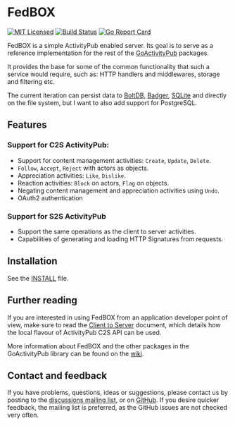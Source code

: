 # FedBOX

[![MIT Licensed](https://img.shields.io/github/license/go-ap/fedbox.svg)](https://raw.githubusercontent.com/go-ap/fedbox/master/LICENSE)
[![Build Status](https://builds.sr.ht/~mariusor/fedbox.svg)](https://builds.sr.ht/~mariusor/fedbox)
[![Go Report Card](https://goreportcard.com/badge/github.com/go-ap/fedbox)](https://goreportcard.com/report/github.com/go-ap/fedbox)

FedBOX is a simple ActivityPub enabled server. Its goal is to serve as a reference implementation for the rest of the [GoActivityPub](https://github.com/go-ap) packages.

It provides the base for some of the common functionality that such a service would require, such as: HTTP handlers and middlewares, storage and filtering etc.

The current iteration can persist data to [BoltDB](https://go.etcd.io/bbolt), [Badger](https://github.com/dgraph-io/badger), [SQLite](https://gitlab.com/cznic/sqlite) and directly on the file system, but I want to also add support for PostgreSQL.

## Features

### Support for C2S ActivityPub:

 * Support for content management activities: `Create`, `Update`, `Delete`.
 * `Follow`, `Accept`, `Reject` with actors as objects.
 * Appreciation activities: `Like`, `Dislike`.
 * Reaction activities: `Block` on actors, `Flag` on objects.
 * Negating content management and appreciation activities using `Undo`.
 * OAuth2 authentication

### Support for S2S ActivityPub

 * Support the same operations as the client to server activities.
 * Capabilities of generating and loading HTTP Signatures from requests.

## Installation

See the [INSTALL](./doc/INSTALL.md) file.

## Further reading

If you are interested in using FedBOX from an application developer point of view, make sure to read the [Client to Server](./doc/c2s.md) document, which details how the local flavour of ActivityPub C2S API can be used.

More information about FedBOX and the other packages in the GoActivityPub library can be found on the [wiki](https://man.sr.ht/~mariusor/go-activitypub/index.md).

## Contact and feedback

If you have problems, questions, ideas or suggestions, please contact us by posting to the [discussions mailing list](https://lists.sr.ht/~mariusor/go-activitypub-discuss), or on [GitHub](https://github.com/go-ap/fedbox/issues). If you desire quicker feedback, the mailing list is preferred, as the GitHub issues are not checked very often.
